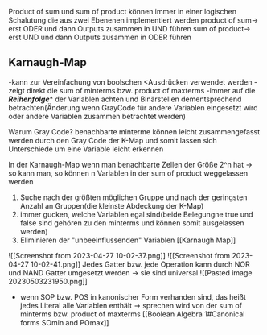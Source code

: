 
Product of sum und sum of product können immer in einer logischen Schalutung die aus zwei  Ebenenen implementiert werden
product of sum-> erst ODER und dann Outputs zusammen in UND führen
sum of product-> erst UND und dann Outputs zusammen in ODER führen

## Karnaugh-Map 
-kann zur Vereinfachung von boolschen <Ausdrücken verwendet werden
-zeigt direkt die sum of minterms bzw. product of maxterms
-immer auf die ***Reihenfolge**** der Variablen achten und Binärstellen dementsprechend betrachten(Änderung wenn GrayCode für andere Variablen eingesetzt wird oder andere Variablen zusammen betrachtet werden)

Warum Gray Code?
benachbarte minterme können leicht zusammengefasst werden durch den Gray Code der K-Map und somit lassen sich Unterschiede um eine Variable leicht erkennen

In der Karnaugh-Map wenn man benachbarte Zellen der Größe 2^n hat
-> so kann man, so können n Variablen in der sum of product weggelassen werden

1) Suche nach der größten möglichen Gruppe und nach der geringsten Anzahl an Gruppen(die kleinste Abdeckung der K-Map)
2) immer gucken, welche Variablen egal sind(beide Belegungne true und false sind gehören zu den minterms und können somit ausgelassen werden)
3) Eliminieren der "unbeeinflussenden" Variablen
[[Karnaugh Map]]

![[Screenshot from 2023-04-27 10-02-37.png]]
![[Screenshot from 2023-04-27 10-02-41.png]]
Jedes Gatter bzw. jede Operation kann durch NOR und NAND Gatter umgesetzt werden -> sie sind universal
![[Pasted image 20230503231950.png]]

- wenn SOP bzw. POS in kanonischer Form verhanden sind, das heißt jedes Literal alle Variablen enthält -> sprechen wird von der sum of minterms bzw. product of maxterms
[[Boolean Algebra 1#Canonical forms SOmin and POmax]]
